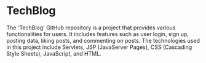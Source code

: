 # TechBlog
 The 'TechBlog' GitHub repository is a project that provides various functionalities for users. It includes features such as user login, sign up, posting data, liking posts, and commenting on posts. The technologies used in this project include Servlets, JSP (JavaServer Pages), CSS (Cascading Style Sheets), JavaScript, and HTML.
